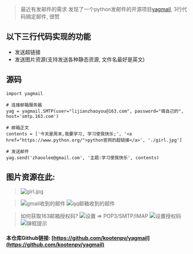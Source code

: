 > 最近有发邮件的需求
> 发现了一个python发邮件的开源项目[yagmail](https://github.com/kootenpv/yagmail), 3行代码搞定邮件, 很赞

## 以下三行代码实现的功能

- 发送超链接
- 发送图片资源(支持发送各种静态资源, 文件名最好是英文)

## 源码
```
import yagmail

# 连接邮箱服务器
yag = yagmail.SMTP(user="lijianzhaoyou@163.com", password="填自己的", host='smtp.163.com')

# 邮箱正文
contents = ['今天是周末,我要学习, 学习使我快乐;', '<a href="https://www.python.org/">python官网的超链接</a>', './girl.jpg']

# 发送邮件
yag.send('zhaoolee@gmail.com', '主题:学习使我快乐', contents)
```

##  图片资源在此:
> ![girl.jpg](https://upload-images.jianshu.io/upload_images/3203841-93fc777683c7e9d4.png?imageMogr2/auto-orient/strip%7CimageView2/2/w/1240)

> ![gmail收到的邮件](https://upload-images.jianshu.io/upload_images/3203841-52416eeb9eeaef06.png?imageMogr2/auto-orient/strip%7CimageView2/2/w/1240)
> ![qq邮箱收到的邮件](https://upload-images.jianshu.io/upload_images/3203841-66c633ecd1def048.png?imageMogr2/auto-orient/strip%7CimageView2/2/w/1240)



> 如何获取163邮箱授权码?
> ![设置 => POP3/SMTP/IMAP](https://upload-images.jianshu.io/upload_images/3203841-989e224dcfa95b8a.png?imageMogr2/auto-orient/strip%7CimageView2/2/w/1240)
> ![设置授权码](https://upload-images.jianshu.io/upload_images/3203841-3d3adc6a4e6e83ed.png?imageMogr2/auto-orient/strip%7CimageView2/2/w/1240)
> ![弹框提示](https://upload-images.jianshu.io/upload_images/3203841-b071ef08aa993dee.png?imageMogr2/auto-orient/strip%7CimageView2/2/w/1240)



#### 本仓库Github链接: [https://github.com/kootenpv/yagmail](https://github.com/kootenpv/yagmail)
